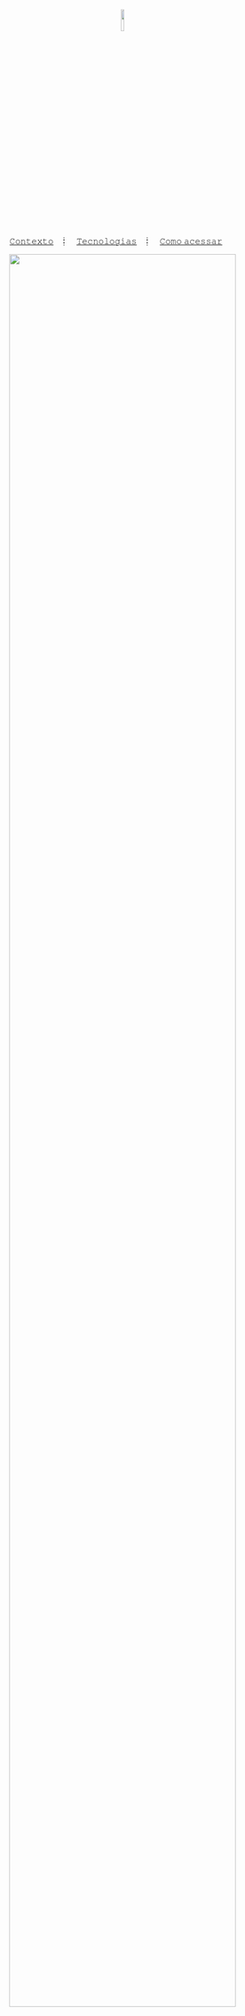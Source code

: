 <h1 align="center">
  <img src="https://i.ibb.co/4KDWqsf/Logo-Warrior.png" width="10%" />

</h1>

<p align="center">
  <a href="#contexto-">𝙲𝚘𝚗𝚝𝚎𝚡𝚝𝚘</a>&nbsp;&nbsp;&nbsp;┋&nbsp;&nbsp;&nbsp;
  <a href="#tecnologias-%EF%B8%8F">𝚃𝚎𝚌𝚗𝚘𝚕𝚘𝚐𝚒𝚊𝚜</a>&nbsp;&nbsp;&nbsp;┋&nbsp;&nbsp;&nbsp;
  <a href="#como-acessar-">𝙲𝚘𝚖𝚘 𝚊𝚌𝚎𝚜𝚜𝚊𝚛</a>&nbsp;&nbsp;&nbsp;&nbsp;&nbsp;&nbsp;

</p>

<div align="center">
<img src="https://i.ibb.co/LtLcHQq/light-Mode.jpg" width="90%" />
<h2>Dark Mode</h2>
<img src="https://i.ibb.co/5rNdZHH/darkMode.jpg" width="90%" />
</div>

## Contexto 📝

O portfólio é uma forma de apresentação interativas e envolventes. Mostrando cada projeto demonstra o compromisso em criar experiências digitais. Permitindo que explore um pouco dos meus trabalhos de criações que refletem minha jornada como desenvolvedor front-end.

## Tecnologias 🖥️

Utilizando as bases de **HTML**, **CSS** e **JavaScript**, este projeto foi concebido para estabelecer uma estrutura robusta, estilo visual cativante e animações envolventes. Essas melhorias elevam a experiência do usuário, proporcionando uma navegação interativa, resultando em uma experiência agradável.

## Como acessar 🚪🚶

O projeto foi hospedado no GitHub Pages, ao clicar no link <a href="https://skitttz.github.io/portfolio-cv/"> skitttz.github.io/portfolio-cv/</a> você será redirecionado para uma previa nessa mesma **aba**.
